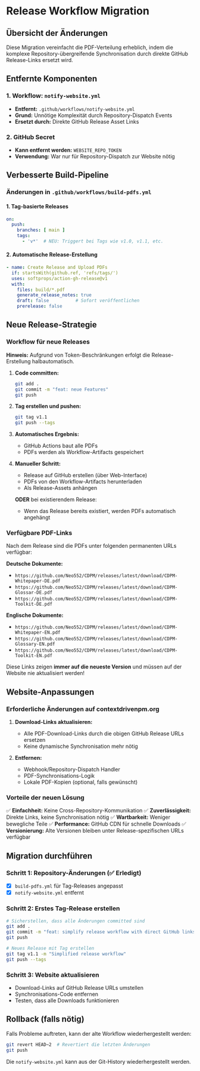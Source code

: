 # Release Workflow Migration

## Übersicht der Änderungen

Diese Migration vereinfacht die PDF-Verteilung erheblich, indem die komplexe Repository-übergreifende Synchronisation durch direkte GitHub Release-Links ersetzt wird.

## Entfernte Komponenten

### 1. Workflow: `notify-website.yml`
- **Entfernt:** `.github/workflows/notify-website.yml`
- **Grund:** Unnötige Komplexität durch Repository-Dispatch Events
- **Ersetzt durch:** Direkte GitHub Release Asset Links

### 2. GitHub Secret
- **Kann entfernt werden:** `WEBSITE_REPO_TOKEN`
- **Verwendung:** War nur für Repository-Dispatch zur Website nötig

## Verbesserte Build-Pipeline

### Änderungen in `.github/workflows/build-pdfs.yml`

#### 1. Tag-basierte Releases
```yaml
on:
  push:
    branches: [ main ]
    tags:
      - 'v*'  # NEU: Triggert bei Tags wie v1.0, v1.1, etc.
```

#### 2. Automatische Release-Erstellung
```yaml
- name: Create Release and Upload PDFs
  if: startsWith(github.ref, 'refs/tags/')
  uses: softprops/action-gh-release@v1
  with:
    files: build/*.pdf
    generate_release_notes: true
    draft: false          # Sofort veröffentlichen
    prerelease: false
```

## Neue Release-Strategie

### Workflow für neue Releases

**Hinweis:** Aufgrund von Token-Beschränkungen erfolgt die Release-Erstellung halbautomatisch.

1. **Code committen:**
   ```bash
   git add .
   git commit -m "feat: neue Features"
   git push
   ```

2. **Tag erstellen und pushen:**
   ```bash
   git tag v1.1
   git push --tags
   ```

3. **Automatisches Ergebnis:**
   - GitHub Actions baut alle PDFs
   - PDFs werden als Workflow-Artifacts gespeichert

4. **Manueller Schritt:**
   - Release auf GitHub erstellen (über Web-Interface)
   - PDFs von den Workflow-Artifacts herunterladen
   - Als Release-Assets anhängen

   **ODER** bei existierendem Release:
   - Wenn das Release bereits existiert, werden PDFs automatisch angehängt

### Verfügbare PDF-Links

Nach dem Release sind die PDFs unter folgenden permanenten URLs verfügbar:

**Deutsche Dokumente:**
- `https://github.com/Neo552/CDPM/releases/latest/download/CDPM-Whitepaper-DE.pdf`
- `https://github.com/Neo552/CDPM/releases/latest/download/CDPM-Glossar-DE.pdf`
- `https://github.com/Neo552/CDPM/releases/latest/download/CDPM-Toolkit-DE.pdf`

**Englische Dokumente:**
- `https://github.com/Neo552/CDPM/releases/latest/download/CDPM-Whitepaper-EN.pdf`
- `https://github.com/Neo552/CDPM/releases/latest/download/CDPM-Glossary-EN.pdf`
- `https://github.com/Neo552/CDPM/releases/latest/download/CDPM-Toolkit-EN.pdf`

Diese Links zeigen **immer auf die neueste Version** und müssen auf der Website nie aktualisiert werden!

## Website-Anpassungen

### Erforderliche Änderungen auf contextdrivenpm.org

1. **Download-Links aktualisieren:**
   - Alle PDF-Download-Links durch die obigen GitHub Release URLs ersetzen
   - Keine dynamische Synchronisation mehr nötig

2. **Entfernen:**
   - Webhook/Repository-Dispatch Handler
   - PDF-Synchronisations-Logik
   - Lokale PDF-Kopien (optional, falls gewünscht)

### Vorteile der neuen Lösung

✅ **Einfachheit:** Keine Cross-Repository-Kommunikation
✅ **Zuverlässigkeit:** Direkte Links, keine Synchronisation nötig
✅ **Wartbarkeit:** Weniger bewegliche Teile
✅ **Performance:** GitHub CDN für schnelle Downloads
✅ **Versionierung:** Alte Versionen bleiben unter Release-spezifischen URLs verfügbar

## Migration durchführen

### Schritt 1: Repository-Änderungen (✅ Erledigt)
- [x] `build-pdfs.yml` für Tag-Releases angepasst
- [x] `notify-website.yml` entfernt

### Schritt 2: Erstes Tag-Release erstellen
```bash
# Sicherstellen, dass alle Änderungen committed sind
git add .
git commit -m "feat: simplify release workflow with direct GitHub links"
git push

# Neues Release mit Tag erstellen
git tag v1.1 -m "Simplified release workflow"
git push --tags
```

### Schritt 3: Website aktualisieren
- Download-Links auf GitHub Release URLs umstellen
- Synchronisations-Code entfernen
- Testen, dass alle Downloads funktionieren

## Rollback (falls nötig)

Falls Probleme auftreten, kann der alte Workflow wiederhergestellt werden:
```bash
git revert HEAD~2  # Revertiert die letzten Änderungen
git push
```

Die `notify-website.yml` kann aus der Git-History wiederhergestellt werden.